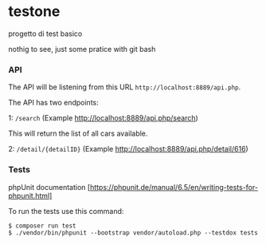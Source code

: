 # testone
progetto di test basico

nothig to see, just some pratice with git bash


### API
The API will be listening from this URL `http://localhost:8889/api.php`.

The API has two endpoints:

1: `/search` (Example [http://localhost:8889/api.php/search](http://localhost:8889/api.php/search))

This will return the list of all cars available.

2: `/detail/{detailID}` (Example [http://localhost:8889/api.php/detail/616](http://localhost:8889/api.php/detail/616))

### Tests
phpUnit documentation [https://phpunit.de/manual/6.5/en/writing-tests-for-phpunit.html]

To run the tests use this command:

```
$ composer run test 
$ ./vendor/bin/phpunit --bootstrap vendor/autoload.php --testdox tests
```
